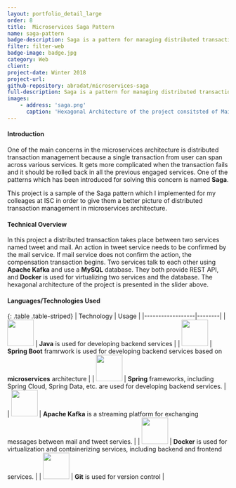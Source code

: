 ```yaml
---
layout: portfolio_detail_large
order: 8
title:  Microservices Saga Pattern
name: saga-pattern
badge-description: Saga is a pattern for managing distributed transactions in microservices architecture.
filter: filter-web
badge-image: badge.jpg
category: Web
client:
project-date: Winter 2018
project-url:
github-repository: abradat/microservices-saga
full-description: Saga is a pattern for managing distributed transactions in microservices.
images:
    - address: 'saga.png'
      caption: 'Hexagonal Architecture of the project consitsted of Mail and Tweet services, their components and communications'
---
```

#### Introduction
One of the main concerns in the microservices architecture is distributed transaction management because a single transaction from user can span across various services. It gets more complicated when the transaction fails and it should be rolled back in all the previous engaged services. One of the patterns which has been introduced for solving this concern is named **Saga**.

This project is a sample of the Saga pattern which I implemented for my colleages at ISC in order to give them a better picture of distributed transaction management in microservices architecture.

#### Technical Overview
In this project a distributed transaction takes place between two services named tweet and mail. An action in tweet service needs to be confirmed by the mail service. If mail service does not confirm the action, the compensation transaction begins. Two services talk to each other using **Apache Kafka** and use a **MySQL** database. They both provide REST API, and **Docker** is used for virtualizing two services and the database. The hexagonal architecture of the project is presented in the slider above.

#### Languages/Technologies Used

{: .table .table-striped}
| Technology | Usage |
|------------------|--------|
| <img src="{{'assets/img/portfolio/technologies/java.png' | relative_url}}" width="60" height="60"> | **Java** is used for developing backend services |
| <img src="{{'assets/img/portfolio/technologies/spring-boot.png' | relative_url}}" width="60" height="60"> | **Spring Boot** framrwork is used for developing backend services based on **microservices** architecture |
| <img src="{{'assets/img/portfolio/technologies/spring.png' | relative_url}}" width="60" height="60"> | **Spring** frameworks, including Spring Cloud, Spring Data, etc. are used for developing backend services. |
| <img src="{{'assets/img/portfolio/technologies/kafka.png' | relative_url}}" width="60" height="60"> | **Apache Kafka** is a streaming platform for exchanging messages between mail and tweet servies. |
| <img src="{{'assets/img/portfolio/technologies/docker.png' | relative_url}}" width="60" height="60"> | **Docker** is used for virtualization and containerizing services, including backend and frontend services. |
| <img src="{{'assets/img/portfolio/technologies/git.png' | relative_url}}" width="60" height="60"> | **Git** is used for version control |